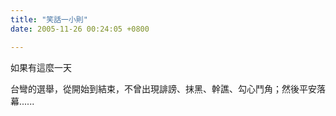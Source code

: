 ```yaml
---
title: "笑話一小則"
date: 2005-11-26 00:24:05 +0800

---
```




如果有這麼一天



台彎的選舉，從開始到結束，不曾出現誹謗、抹黑、幹譙、勾心鬥角；然後平安落幕......







